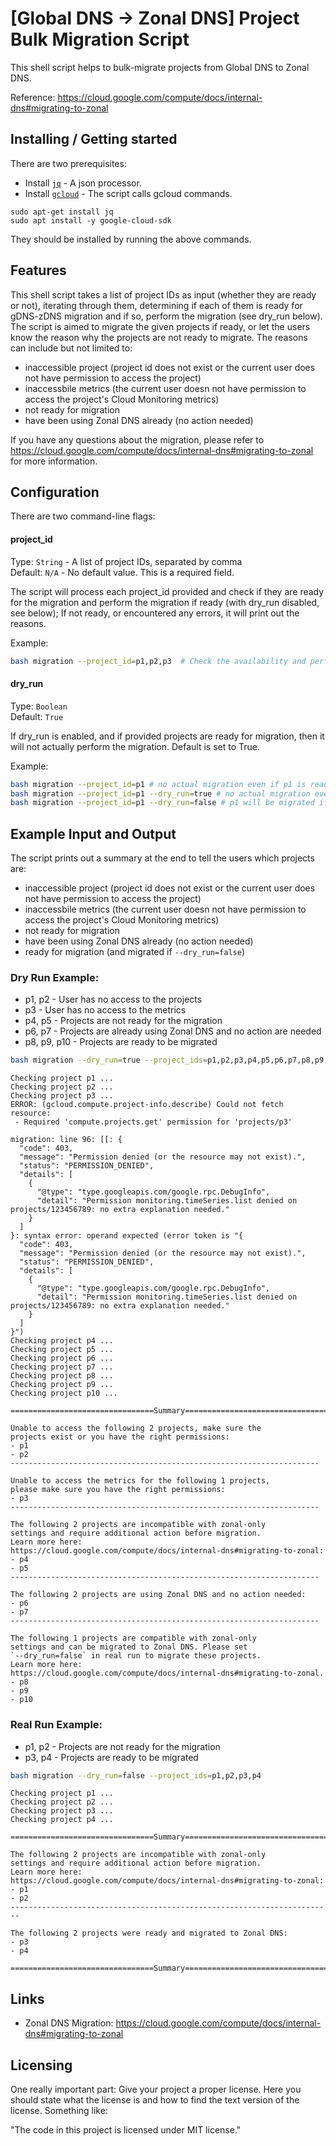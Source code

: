 # [Global DNS -> Zonal DNS] Project Bulk Migration Script

This shell script helps to bulk-migrate projects from Global DNS to Zonal DNS.

Reference: https://cloud.google.com/compute/docs/internal-dns#migrating-to-zonal 

## Installing / Getting started

There are two prerequisites:
- Install [`jq`](https://jqlang.github.io/jq/download/) - A json processor.
- Install [`gcloud`](https://cloud.google.com/sdk/gcloud) - The script calls gcloud commands.

```shell
sudo apt-get install jq
sudo apt install -y google-cloud-sdk
```

They should be installed by running the above commands.

## Features

This shell script takes a list of project IDs as input (whether they are ready
or not), iterating through them, determining if each of them is ready for
gDNS-zDNS migration and if so, perform the migration (see dry_run below). The 
script is aimed to migrate the given projects if ready, or let the users know 
the reason why the projects are not ready to migrate. The reasons can include 
but not limited to:
- inaccessible project (project id does not exist or the current user does not have permission to access the project)
- inaccessbile metrics (the current user doesn not have permission to access the project's Cloud Monitoring metrics)
- not ready for migration
- have been using Zonal DNS already (no action needed)

If you have any questions about the migration, please refer to https://cloud.google.com/compute/docs/internal-dns#migrating-to-zonal for more information.

## Configuration

There are two command-line flags:

#### project_id
Type: `String` - A list of project IDs, separated by comma  
Default: `N/A` - No default value. This is a required field.

The script will process each project_id provided and check if they are ready
for the migration and perform the migration if ready (with dry_run disabled,
see below); If not ready, or encountered any errors, it will print out the 
reasons.

Example:
```bash
bash migration --project_id=p1,p2,p3  # Check the availability and perform the migration for p1, p2 and p3
```

#### dry_run
Type: `Boolean`  
Default: `True`

If dry_run is enabled, and if provided projects are ready for migration,
then it will not actually perform the migration. Default is set to True.

Example:
```bash
bash migration --project_id=p1 # no actual migration even if p1 is ready
bash migration --project_id=p1 --dry_run=true # no actual migration even if p1 is ready
bash migration --project_id=p1 --dry_run=false # p1 will be migrated if it is ready
```

## Example Input and Output

The script prints out a summary at the end to tell the users which projects are:
- inaccessible project (project id does not exist or the current user does not have permission to access the project)
- inaccessbile metrics (the current user doesn not have permission to access the project's Cloud Monitoring metrics)
- not ready for migration
- have been using Zonal DNS already (no action needed)
- ready for migration (and migrated if `--dry_run=false`)

### Dry Run Example:

- p1, p2 - User has no access to the projects
- p3 - User has no access to the metrics
- p4, p5 - Projects are not ready for the migration
- p6, p7 - Projects are already using Zonal DNS and no action are needed
- p8, p9, p10 - Projects are ready to be migrated
```bash
bash migration --dry_run=true --project_ids=p1,p2,p3,p4,p5,p6,p7,p8,p9,p10
```
```
Checking project p1 ...
Checking project p2 ...
Checking project p3 ...
ERROR: (gcloud.compute.project-info.describe) Could not fetch resource:
 - Required 'compute.projects.get' permission for 'projects/p3'

migration: line 96: [[: {
  "code": 403,
  "message": "Permission denied (or the resource may not exist).",
  "status": "PERMISSION_DENIED",
  "details": [
    {
      "@type": "type.googleapis.com/google.rpc.DebugInfo",
      "detail": "Permission monitoring.timeSeries.list denied on projects/123456789: no extra explanation needed."
    }
  ]
}: syntax error: operand expected (error token is "{
  "code": 403,
  "message": "Permission denied (or the resource may not exist).",
  "status": "PERMISSION_DENIED",
  "details": [
    {
      "@type": "type.googleapis.com/google.rpc.DebugInfo",
      "detail": "Permission monitoring.timeSeries.list denied on projects/123456789: no extra explanation needed."
    }
  ]
}")
Checking project p4 ...
Checking project p5 ...
Checking project p6 ...
Checking project p7 ...
Checking project p8 ...
Checking project p9 ...
Checking project p10 ...

================================Summary================================

Unable to access the following 2 projects, make sure the
projects exist or you have the right permissions:
- p1
- p2
---------------------------------------------------------------------

Unable to access the metrics for the following 1 projects,
please make sure you have the right permissions:
- p3
---------------------------------------------------------------------

The following 2 projects are incompatible with zonal-only
settings and require additional action before migration.
Learn more here:
https://cloud.google.com/compute/docs/internal-dns#migrating-to-zonal:
- p4
- p5
---------------------------------------------------------------------

The following 2 projects are using Zonal DNS and no action needed:
- p6
- p7
---------------------------------------------------------------------

The following 1 projects are compatible with zonal-only
settings and can be migrated to Zonal DNS. Please set
`--dry_run=false` in real run to migrate these projects.
Learn more here:
https://cloud.google.com/compute/docs/internal-dns#migrating-to-zonal.
- p8
- p9
- p10
```

### Real Run Example:
- p1, p2 - Projects are not ready for the migration
- p3, p4 - Projects are ready to be migrated
```bash
bash migration --dry_run=false --project_ids=p1,p2,p3,p4
```
```
Checking project p1 ...
Checking project p2 ...
Checking project p3 ...
Checking project p4 ...

================================Summary================================

The following 2 projects are incompatible with zonal-only
settings and require additional action before migration.
Learn more here:
https://cloud.google.com/compute/docs/internal-dns#migrating-to-zonal:
- p1
- p2
------------------------------------------------------------------------

The following 2 projects were ready and migrated to Zonal DNS:
- p3
- p4

================================Summary================================

```

## Links

- Zonal DNS Migration: https://cloud.google.com/compute/docs/internal-dns#migrating-to-zonal

## Licensing

One really important part: Give your project a proper license. Here you should
state what the license is and how to find the text version of the license.
Something like:

"The code in this project is licensed under MIT license."
